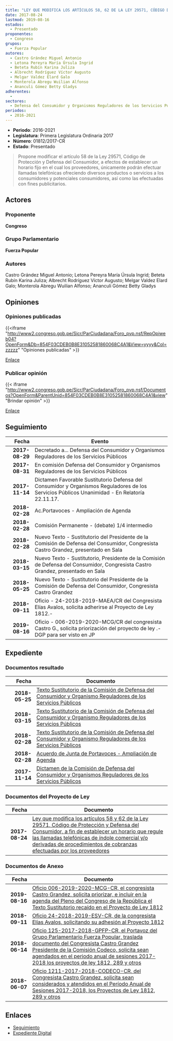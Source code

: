 ```yaml
---
title: "LEY QUE MODIFICA LOS ARTÍCULOS 58, 62 DE LA LEY 29571, CÓDIGO DE PROTECCIÓN Y DEFENSA DEL CONSUMIDOR, A FIN DE ESTABLECER UN HORARIO QUE REGULA LAS LLAMADAS TELEFÓNICAS DE ÍNDOLE COMERCIAL O DERIVADAS DE PROCEDIMIENTOS DE COBRANZAAS EFECTUADAS POR LOS PROVEEDORES"
date: 2017-08-24
lastmod: 2019-08-16
estados: 
  - Presentado
proponentes: 
  - Congreso
grupos: 
  - Fuerza Popular
autores: 
  - Castro Grández Miguel Antonio
  - Letona Pereyra María Úrsula Ingrid
  - Beteta Rubín Karina Juliza
  - Albrecht Rodríguez Víctor Augusto
  - Melgar Valdez Elard Galo
  - Monterola Abregu Wuilian Alfonso
  - Ananculi Gómez Betty Gladys
adherentes: 
  - 
sectores: 
  - Defensa del Consumidor y Organismos Reguladores de los Servicios Públicos
periodos: 
  - 2016-2021
---
```


- **Periodo**: 2016-2021
- **Legislatura**: Primera Legislatura Ordinaria 2017
- **Número**: 01812/2017-CR
- **Estado**: Presentado

> Propone modificar el artículo 58 de la Ley 29571, Código de Protección y Defensa del Consumidor, a efectos de establecer un horario fijo en el cual los proveedores, únicamente podrán efectuar llamadas telefónicas ofreciendo diversos productos o servicios a los consumidores y potenciales consumidores, así como las efectuadas con fines publicitarios.


## Actores

### Proponente

**Congreso**

### Grupo Parlamentario

**Fuerza Popular**

### Autores

Castro Grández Miguel Antonio; Letona Pereyra María Úrsula Ingrid; Beteta Rubín Karina Juliza; Albrecht Rodríguez Víctor Augusto; Melgar Valdez Elard Galo; Monterola Abregu Wuilian Alfonso; Ananculi Gómez Betty Gladys


## Opiniones

### Opiniones publicadas

{{<iframe "http://www2.congreso.gob.pe/Sicr/ParCiudadana/Foro_pvp.nsf/RepOpiweb04?OpenForm&Db=854F03CDEB0B8E31052581860068C4A1&View=yyyy&Col=zzzzz" "Opiniones publicadas" >}}

[Enlace](http://www2.congreso.gob.pe/Sicr/ParCiudadana/Foro_pvp.nsf/RepOpiweb04?OpenForm&Db=854F03CDEB0B8E31052581860068C4A1&View=yyyy&Col=zzzzz)
### Publicar opinión

{{< iframe "http://www2.congreso.gob.pe/Sicr/ParCiudadana/Foro_pvp.nsf/Documentos?OpenForm&ParentUnid=854F03CDEB0B8E31052581860068C4A1&view" "Brindar opinión" >}}

[Enlace](http://www2.congreso.gob.pe/Sicr/ParCiudadana/Foro_pvp.nsf/Documentos?OpenForm&ParentUnid=854F03CDEB0B8E31052581860068C4A1&view)

## Seguimiento

| Fecha | Evento |
|------:|--------|
| **2017-08-29** | Decretado a... Defensa del Consumidor y Organismos Reguladores de los Servicios Públicos|
| **2017-08-31** | En comisión Defensa del Consumidor y Organismos Reguladores de los Servicios Públicos|
| **2017-11-14** | Dictamen Favorable Sustitutorio Defensa del Consumidor y Organismos Reguladores de los Servicios Públicos Unanimidad - En Relatoría 22.11.17.|
| **2018-02-28** | Ac.Portavoces - Ampliación de Agenda|
| **2018-02-28** | Comisión Permanente - (debate) 1/4 intermedio|
| **2018-02-28** | Nuevo Texto - Sustitutorio del Presidente de la Comisión de Defensa del Consumidor, Congresista Castro Grandez, presentado en Sala|
| **2018-03-15** | Nuevo Texto - Sustitutorio, Presidente de la Comisión de Defensa del Consumidor, Congresista Castro Grandez, presentado en Sala|
| **2018-05-25** | Nuevo Texto - Sustitutorio del Presidente de la Comisión de Defensa del Consumidor, Congresista Castro Grandez|
| **2018-09-11** | Oficio - 24-2018-2019-MAEA/CR del Congresista Elías Avalos, solicita adherirse al Proyecto de Ley 1812.-|
| **2019-08-16** | Oficio - 006-2019-2020-MCG/CR del congresista Castro G., solicita priorización del proyecto de ley .-DGP para ser visto en JP|


## Expediente


### Documentos resultado

| Fecha | Documento |
|------:|--------|
| **2018-05-25** | [Texto Sustitutorio de la Comisión de Defensa del Consumidor y Organismo Reguladores de los Servicios Públicos](http://www.leyes.congreso.gob.pe/Documentos/2016_2021/Texto_Sustitutorio/Proyectos_de_Ley/TS0181220180525.pdf) |
| **2018-03-15** | [Texto Sustitutorio de la Comisión de Defensa del Consumidor y Organismo Reguladores de los Servicios Públicos](http://www.leyes.congreso.gob.pe/Documentos/2016_2021/Texto_Sustitutorio/Proyectos_de_Ley/TS0181220180315.pdf) |
| **2018-02-28** | [Texto Sustitutorio de la Comisión de Defensa del Consumidor y Organismo Reguladores de los Servicios Públicos](http://www.leyes.congreso.gob.pe/Documentos/2016_2021/Texto_Sustitutorio/Proyectos_de_Ley/TS0181220180228.pdf) |
| **2018-02-28** | [Acuerdo de Junta de Portavoces - Ampliación de Agenda](http://www.leyes.congreso.gob.pe/Documentos/2016_2021/Acuerdos/Junta_Portavoces/AJP0181220180228.PDF) |
| **2017-11-14** | [Dictamen de la Comisión de Defensa del Consumidor y Organismos Reguladores de los Servicios Públicos](http://www.leyes.congreso.gob.pe/Documentos/2016_2021/Dictamenes/Proyectos_de_Ley/01812DC06MAY20171114.pdf) |

### Documentos del Proyecto de Ley

| Fecha | Documento |
|------:|--------|
| **2017-08-24** | [Ley que modifica los artículos 58 y 62 de la Ley 29571, Código de Protección y Defensa del Consumidor, a fin de establecer un horario que regule las llamadas telefónicas de índole comercial y/o derivadas de procedimientos de cobranzas efectuadas por los proveedores](http://www.leyes.congreso.gob.pe/Documentos/2016_2021/Proyectos_de_Ley_y_de_Resoluciones_Legislativas/PL0181220170824_.pdf) |

### Documentos de Anexo

| Fecha | Documento |
|------:|--------|
| **2019-08-16** | [Oficio 006-2019-2020-MCG-CR, el congresista Castro Grandez, solicita priorizar, e incluir en la agenda del Pleno del Congreso de la República el Texto Sustitutorio recaído en el Proyecto de Ley 1812](http://www.leyes.congreso.gob.pe/Documentos/2016_2021/Oficios/Congresistas/OFICIO-006-2019-2020-MCG-CR.pdf) |
| **2018-09-11** | [Oficio 24-2018-2019-ESV-CR, de la congresista Elías Avalos, solicitando su adhesión al Proyecto 1812](http://www.leyes.congreso.gob.pe/Documentos/2016_2021/Adhesiones/Proyectos_de_Ley/OFICIO-24-2018-2019-MAEA-CR.PDF) |
| **2018-06-14** | [Oficio 125-2017-2018-GPFP-CR, el Portavoz del Grupo Parlamentario Fuerza Popular, traslada documento del Congresista Castro Grandez Presidente de la Comisión Codeco, solicita sean agendados en el periodo anual de sesiones 2017-2018 los proyectos de ley 1812, 289 y otros](http://www.leyes.congreso.gob.pe/Documentos/2016_2021/Oficios/Grupos_Parlamentarios/OFICIO-125-2017-2018-GPFP-CR.PDF) |
| **2018-06-07** | [Oficio 1211-2017-2018-CODECO-CR, del Congresista Castro Grandez, solicita sean considerados y atendidos en el Período Anual de Sesiones 2017-2018, los Proyectos de Ley 1812, 289 y otros](http://www.leyes.congreso.gob.pe/Documentos/2016_2021/Oficios/Comisiones_Ordinarias/OFICIO-1211-2017-2018-CODECO-CR.pdf) |

## Enlaces 

- [Seguimiento](http://www2.congreso.gob.pe/Sicr/TraDocEstProc/CLProLey2016.nsf/f7fff46988ca05b1052578e100829cc7/689aaffe285675310525818600732acb?OpenDocument)
- [Expediente Digital](http://www2.congreso.gob.pe/Sicr/TraDocEstProc/CLProLey2016.nsf/f7fff46988ca05b1052578e100829cc7/689aaffe285675310525818600732acb?OpenDocument&Click=05257FB7005EB655.eb71d0cf91d8294e05256cdf006b5706/$Body/0.1C6C)
